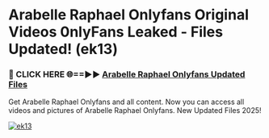 # Arabelle Raphael Onlyfans Original Videos 0nlyFans Leaked - Files Updated! (ek13)

<h3>🔴 CLICK HERE 🌐==►► <a href="https://tinyurl.com/2wckxsce" rel="nofollow">Arabelle Raphael Onlyfans Updated Files</a></h3>

Get Arabelle Raphael Onlyfans and all content. Now you can access all videos and pictures of Arabelle Raphael Onlyfans. New Updated Files 2025!

[![ek13](https://i.imgur.com/AFduVYN.gif)](https://tinyurl.com/2wckxsce)
